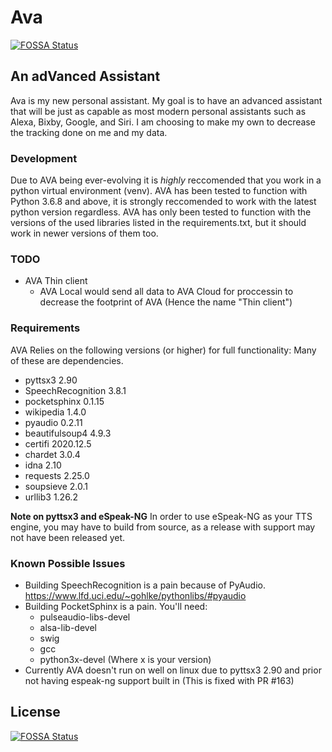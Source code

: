 # Ava

[![FOSSA Status](https://app.fossa.com/api/projects/git%2Bgithub.com%2FTotallyAProgrammer%2Fava.svg?type=shield)](https://app.fossa.com/projects/git%2Bgithub.com%2FTotallyAProgrammer%2Fava?ref=badge_shield)

## An adVanced Assistant

Ava is my new personal assistant.
My goal is to have an advanced assistant that will be just as capable as most modern personal assistants such as Alexa, Bixby, Google, and Siri.
I am choosing to make my own to decrease the tracking done on me and my data.

### Development

Due to AVA being ever-evolving it is _highly_ reccomended that you work in a python virtual environment (venv).
AVA has been tested to function with Python 3.6.8 and above, it is strongly reccomended to work with the latest python version regardless.
AVA has only been tested to function with the versions of the used libraries listed in the requirements.txt, but it should work in newer versions of them too.

### TODO

- AVA Thin client
  - AVA Local would send all data to AVA Cloud for proccessin to decrease the footprint of AVA (Hence the name "Thin client")

### Requirements

AVA Relies on the following versions (or higher) for full functionality:
Many of these are dependencies.

- pyttsx3 2.90
- SpeechRecognition 3.8.1
- pocketsphinx 0.1.15
- wikipedia 1.4.0
- pyaudio 0.2.11
- beautifulsoup4 4.9.3
- certifi 2020.12.5
- chardet 3.0.4
- idna 2.10
- requests 2.25.0
- soupsieve 2.0.1
- urllib3 1.26.2

__Note on pyttsx3 and eSpeak-NG__
In order to use eSpeak-NG as your TTS engine, you may have to build from source, as a release with support may not have been released yet.

### Known Possible Issues

- Building SpeechRecognition is a pain because of PyAudio. <https://www.lfd.uci.edu/~gohlke/pythonlibs/#pyaudio>
- Building PocketSphinx is a pain. You'll need:
  - pulseaudio-libs-devel
  - alsa-lib-devel
  - swig
  - gcc
  - python3x-devel (Where x is your version)
- Currently AVA doesn't run on well on linux due to pyttsx3 2.90 and prior not having espeak-ng support built in (This is fixed with PR #163)

## License

[![FOSSA Status](https://app.fossa.com/api/projects/git%2Bgithub.com%2FTotallyAProgrammer%2Fava.svg?type=large)](https://app.fossa.com/projects/git%2Bgithub.com%2FTotallyAProgrammer%2Fava?ref=badge_large)

